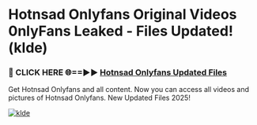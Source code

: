# Hotnsad Onlyfans Original Videos 0nlyFans Leaked - Files Updated! (klde)

<h3>🔴 CLICK HERE 🌐==►► <a href="https://tinyurl.com/ehrbuxhb" rel="nofollow">Hotnsad Onlyfans Updated Files</a></h3>

Get Hotnsad Onlyfans and all content. Now you can access all videos and pictures of Hotnsad Onlyfans. New Updated Files 2025!

[![klde](https://i.imgur.com/lVYEuWS.gif)](https://tinyurl.com/ehrbuxhb)
